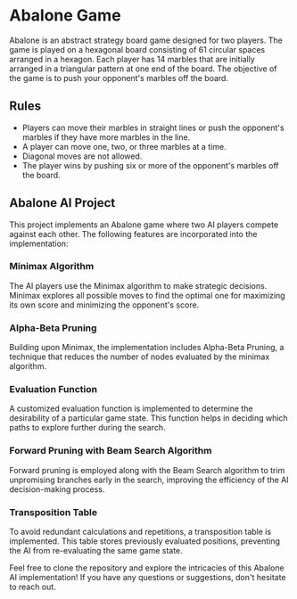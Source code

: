 # Abalone Game

Abalone is an abstract strategy board game designed for two players. The game is played on a hexagonal board consisting of 61 circular spaces arranged in a hexagon. Each player has 14 marbles that are initially arranged in a triangular pattern at one end of the board. The objective of the game is to push your opponent's marbles off the board.

## Rules

- Players can move their marbles in straight lines or push the opponent's marbles if they have more marbles in the line.
- A player can move one, two, or three marbles at a time.
- Diagonal moves are not allowed.
- The player wins by pushing six or more of the opponent's marbles off the board.

## Abalone AI Project

This project implements an Abalone game where two AI players compete against each other. The following features are incorporated into the implementation:
### Minimax Algorithm

The AI players use the Minimax algorithm to make strategic decisions. Minimax explores all possible moves to find the optimal one for maximizing its own score and minimizing the opponent's score.
### Alpha-Beta Pruning

Building upon Minimax, the implementation includes Alpha-Beta Pruning, a technique that reduces the number of nodes evaluated by the minimax algorithm.
### Evaluation Function

A customized evaluation function is implemented to determine the desirability of a particular game state. This function helps in deciding which paths to explore further during the search.
### Forward Pruning with Beam Search Algorithm

Forward pruning is employed along with the Beam Search algorithm to trim unpromising branches early in the search, improving the efficiency of the AI decision-making process.
### Transposition Table

To avoid redundant calculations and repetitions, a transposition table is implemented. This table stores previously evaluated positions, preventing the AI from re-evaluating the same game state.

Feel free to clone the repository and explore the intricacies of this Abalone AI implementation! If you have any questions or suggestions, don't hesitate to reach out.
